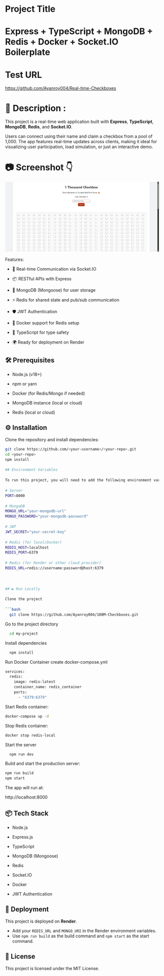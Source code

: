 # Project Title

# Express + TypeScript + MongoDB + Redis + Docker + Socket.IO Boilerplate

# Test URL
https://github.com/Ayanroy004/Real-time-Checkboxes

# 📌 Description :

This project is a real-time web application built with **Express**, **TypeScript**, **MongoDB**, **Redis**, and **Socket.IO**.

Users can connect using their name and claim a checkbox from a pool of 1,000. The app features real-time updates across clients, making it ideal for visualizing user participation, load simulation, or just an interactive demo.

# 📷 Screenshot 👇
![Screenshot](./public/Screenshot.png)

Features:

- 🔌 Real-time Communication via Socket.IO

- 📦 RESTful APIs with Express

- 🧠 MongoDB (Mongoose) for user storage

- ⚡ Redis for shared state and pub/sub communication

- 🛡️ JWT Authentication

- 🐳 Docker support for Redis setup

- 🧾 TypeScript for type safety

- 🌍 Ready for deployment on Render

## 🛠️ Prerequisites

- Node.js (v18+)

- npm or yarn

- Docker (for Redis/Mongo if needed)

- MongoDB instance (local or cloud)

- Redis (local or cloud)

## ⚙️ Installation

Clone the repository and install dependencies:

````bash
git clone https://github.com/<your-username>/<your-repo>.git
cd <your-repo>
npm install

## Environment Variables

To run this project, you will need to add the following environment variables to your .env file

# Server
PORT=8000

# MongoDB
MONGO_URL="your-mongodb-url"
MONGO_PASSWORD="your-mongodb-password"

# JWT
JWT_SECRET="your-secret-key"

# Redis (for local/Docker)
REDIS_HOST=localhost
REDIS_PORT=6379

# Redis (for Render or other cloud provider)
REDIS_URL=redis://username:password@host:6379



## ▶️ Run Locally

Clone the project

```bash
  git clone https://github.com/Ayanroy004/100M-Checkboxes.git
````

Go to the project directory

```bash
  cd my-project
```

Install dependencies

```bash
  npm install
```

Run Docker Container create docker-compose.yml

```bash
services:
  redis:
    image: redis:latest
    container_name: redis_container
    ports:
      - "6379:6379"

```

Start Redis container:

```bash
docker-compose up -d
```

Stop Redis container:

```bash
docker stop redis-local
```

Start the server

```bash
  npm run dev
```

Build and start the production server:

```bash
npm run build
npm start
```

The app will run at:

http://localhost:8000

## 📦 Tech Stack

- Node.js

- Express.js

- TypeScript

- MongoDB (Mongoose)

- Redis

- Socket.IO

- Docker

- JWT Authentication

## 🚀 Deployment

This project is deployed on **Render**.

- Add your `REDIS_URL` and `MONGO_URI` in the Render environment variables.
- Use `npm run build` as the build command and `npm start` as the start command.

## 📜 License

This project is licensed under the MIT License.
